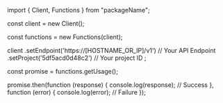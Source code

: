 import { Client, Functions } from "packageName";

const client = new Client();

const functions = new Functions(client);

client
    .setEndpoint('https://[HOSTNAME_OR_IP]/v1') // Your API Endpoint
    .setProject('5df5acd0d48c2') // Your project ID
;

const promise = functions.getUsage();

promise.then(function (response) {
    console.log(response); // Success
}, function (error) {
    console.log(error); // Failure
});
